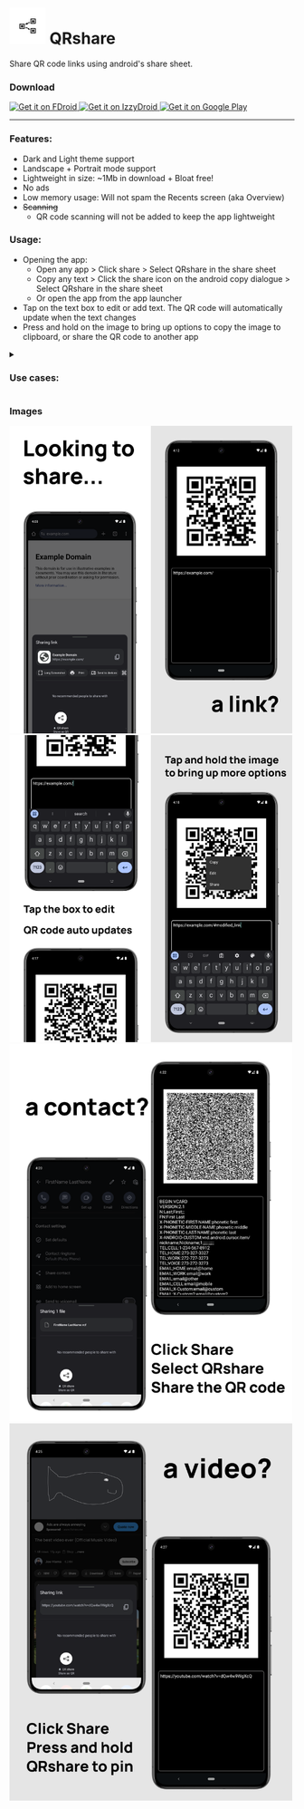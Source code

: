 # <img src="fastlane/metadata/android/en-US/images/icon.png" alt="drawing" style="width:64px"/> QRshare

Share QR code links using android's share sheet.

### Download
<a href="https://f-droid.org/en/packages/com.wchung.qrshare/">
  <img src="https://fdroid.gitlab.io/artwork/badge/get-it-on.png"
    alt="Get it on FDroid"
    height="75">
</a>
<a href="https://apt.izzysoft.de/fdroid/index/apk/com.wchung.qrshare">
  <img src="https://gitlab.com/IzzyOnDroid/repo/-/raw/master/assets/IzzyOnDroid.png"
    alt="Get it on IzzyDroid"
    height="75">
</a>
<a href="https://play.google.com/store/apps/details?id=com.wchung.qrshare">
  <img src="https://play.google.com/intl/en_us/badges/images/generic/en-play-badge.png"
    alt="Get it on Google Play"
    height="75">
</a>

---

### Features:
- Dark and Light theme support
- Landscape + Portrait mode support
- Lightweight in size: ~1Mb in download + Bloat free!
- No ads
- Low memory usage: Will not spam the Recents screen (aka Overview)
- ~~Scanning~~
  - QR code scanning will not be added to keep the app lightweight

### Usage:
- Opening the app:
  - Open any app > Click share > Select QRshare in the share sheet
  - Copy any text > Click the share icon on the android copy dialogue > Select QRshare in the share sheet
  - Or open the app from the app launcher
- Tap on the text box to edit or add text. The QR code will automatically update when the text changes
- Press and hold on the image to bring up options to copy the image to clipboard, or share the QR code to another app

<details><summary><h3>Use cases:</h3></summary>
  
- Sharing links quickly. 
  - eg:
    - Sharing app links for profiles: Instagram / Vemo / Whatsapp / Telegram / etc.
    - Web pages
- Sharing contacts
  - Contact app > Share > QRshare
- Sharing text files
  - File manager > Share > QRshare

</details>

### Images

<img src="fastlane/metadata/android/en-US/images/phoneScreenshots/0.png" style="width:250px;"><img src="fastlane/metadata/android/en-US/images/phoneScreenshots/1.png" style="width:250px;"><img src="fastlane/metadata/android/en-US/images/phoneScreenshots/2.png" style="width:250px;"><img src="fastlane/metadata/android/en-US/images/phoneScreenshots/3.png" style="width:250px;">
<img src="fastlane/metadata/android/en-US/images/phoneScreenshots/4.png" style="width:500px;"><img src="fastlane/metadata/android/en-US/images/phoneScreenshots/5.png" style="width:500px;">

